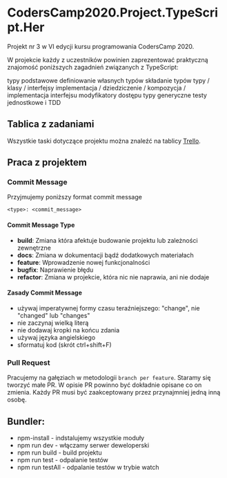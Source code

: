 # CodersCamp2020.Project.TypeScript.Her

Projekt nr 3 w VI edycji kursu programowania CodersCamp 2020.

W projekcie każdy z uczestników powinien zaprezentować praktyczną znajomość poniższych zagadnień związanych z TypeScript:

typy podstawowe
definiowanie własnych typów
składanie typów
typy / klasy / interfejsy
implementacja / dziedziczenie / kompozycja / implementacja interfejsu
modyfikatory dostępu
typy generyczne
testy jednostkowe i TDD


## Tablica z zadaniami

Wszystkie taski dotyczące projektu można znaleźć na tablicy [Trello](https://trello.com/b/HzFTZcYy/project-3-typescript-her).

## Praca z projektem


### Commit Message

Przyjmujemy poniższy format commit message

```
<type>: <commit_message>
```

#### Commit Message Type

* **build**: Zmiana która afektuje budowanie projektu lub zależności zewnętrzne
* **docs**: Zmiana w dokumentacji bądź dodatkowych materiałach
* **feature**: Wprowadzenie nowej funkcjonalności
* **bugfix**: Naprawienie błędu
* **refactor**: Zmiana w projekcie, która nic nie naprawia, ani nie dodaje


#### Zasady Commit Message

* używaj imperatywnej formy czasu teraźniejszego: "change", nie "changed" lub "changes"
* nie zaczynaj wielką literą
* nie dodawaj kropki na końcu zdania
* używaj języka angielskiego
* sformatuj kod (skrót ctrl+shift+F)


### Pull Request

Pracujemy na gałęziach w metodologii `branch per feature`.
Staramy się tworzyć małe PR. W opisie PR powinno być dokładnie opisane
co on zmienia. Każdy PR musi być zaakceptowany przez przynajmniej jedną
inną osobę.


## Bundler:

* npm-install - indstalujemy wszystkie moduły
* npm run dev - włączamy serwer deweloperski
* npm run build - build projektu
* npm run test - odpalanie testów
* npm run testAll - odpalanie testów w trybie watch

